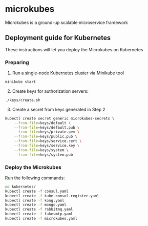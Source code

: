 # microkubes
Microkubes is a ground-up scalable microservice framework

## Deployment guide for Kubernetes

These instructions will let you deploy the Microkubes on Kubernetes

### Preparing

1. Run a single-node Kubernetes cluster via Minikube tool

```bash
minikube start
```

2. Create keys for authorization servers:

```bash
./keys/create.sh
```

3. Create a secret from keys generated in Step 2
 
```bash
kubectl create secret generic microkubes-secrets \
	--from-file=keys/default \
	--from-file=keys/default.pub \
	--from-file=keys/private.pem \
	--from-file=keys/public.pub \
	--from-file=keys/service.cert \
	--from-file=keys/service.key \
	--from-file=keys/system \
	--from-file=keys/system.pub
```

### Deploy the Microkubes

Run the following commands:
```bash
cd kubernetes/
kubectl create -f consul.yaml
kubectl create -f kube-consul-register.yaml
kubectl create -f kong.yaml
kubectl create -f mongo.yaml
kubectl create -f rabbitmq.yaml
kubectl create -f fakesmtp.yaml
kubectl create -f microkubes.yaml
```
